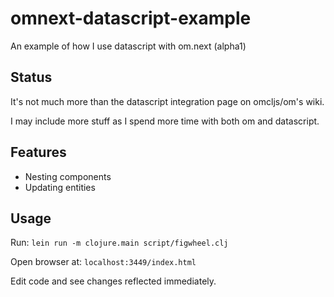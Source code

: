 # omnext-datascript-example
An example of how I use datascript with om.next (alpha1)

## Status
It's not much more than the datascript integration page on omcljs/om's wiki.

I may include more stuff as I spend more time with both om and datascript.

## Features

- Nesting components
- Updating entities

## Usage
Run: `lein run -m clojure.main script/figwheel.clj`

Open browser at: `localhost:3449/index.html`

Edit code and see changes reflected immediately.

